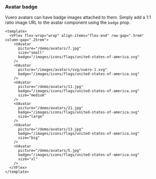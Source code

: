 ### Avatar badge

Vuero avatars can have badge images attached to them.
Simply add a 1:1 ratio image URL to the avatar component using the `badge` prop.

<!--code-->

```vue
<template>
  <VFlex flex-wrap="wrap" align-items="flex-end" row-gap=".5rem" column-gap=".25rem">
    <VAvatar
      picture="/demo/avatars/7.jpg"
      size="small"
      badge="/images/icons/flags/united-states-of-america.svg"
    />
    <VAvatar
      picture="/images/avatars/svg/vuero-1.svg"
      badge="/images/icons/flags/united-states-of-america.svg"
    />
    <VAvatar
      picture="/demo/avatars/11.jpg"
      badge="/images/icons/flags/united-states-of-america.svg"
      size="medium"
    />
    <VAvatar
      picture="/demo/avatars/21.jpg"
      badge="/images/icons/flags/united-states-of-america.svg"
      size="large"
    />
    <VAvatar
      picture="/demo/avatars/13.jpg"
      badge="/images/icons/flags/united-states-of-america.svg"
      size="big"
    />
    <VAvatar
      picture="/demo/avatars/5.jpg"
      badge="/images/icons/flags/united-states-of-america.svg"
      size="xl"
    />
  </VFlex>
</template>
```

<!--/code-->

<!--example-->
<VFlex flex-wrap="wrap" align-items="flex-end" row-gap=".5rem" column-gap=".25rem">
  <VAvatar picture="/demo/avatars/7.jpg" size="small" badge="/images/icons/flags/united-states-of-america.svg" />
  <VAvatar picture="/images/avatars/svg/vuero-1.svg" badge="/images/icons/flags/united-states-of-america.svg" />
  <VAvatar picture="/demo/avatars/11.jpg" badge="/images/icons/flags/united-states-of-america.svg" size="medium" />
  <VAvatar picture="/demo/avatars/21.jpg" badge="/images/icons/flags/united-states-of-america.svg" size="large" />
  <VAvatar picture="/demo/avatars/13.jpg" badge="/images/icons/flags/united-states-of-america.svg" size="big" />
  <VAvatar picture="/demo/avatars/5.jpg" badge="/images/icons/flags/united-states-of-america.svg" size="xl" />
</VFlex>

<!--/example-->
